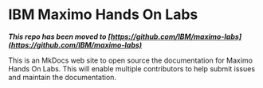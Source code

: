 # IBM Maximo Hands On Labs
***This repo has been moved to [https://github.com/IBM/maximo-labs](https://github.com/IBM/maximo-labs)***

This is an MkDocs web site to open source the documentation for Maximo Hands On Labs.
This will enable multiple contributors to help submit issues and maintain the documentation.
